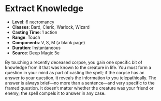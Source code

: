 # Extract Knowledge

- **Level**: 6 necromancy
- **Classes**: Bard, Cleric, Warlock, Wizard
- **Casting Time**: 1 action
- **Range**: Touch
- **Components**: V, S, M (a blank page)
- **Duration**: Instantaneous
- **Source**: Deep Magic 5e

By touching a recently deceased corpse, you gain one specific bit of knowledge from it that was known to the creature in life. You must form a question in your mind as part of casting the spell; if the corpse has an answer to your question, it reveals the information to you telepathically. The answer is always brief—no more than a sentence—and very specific to the framed question. It doesn’t matter whether the creature was your friend or enemy; the spell compels it to answer in any case.

